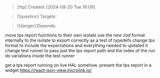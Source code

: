 
>[!tip] Created: [2024-08-20 Tue 16:09]

>[!question] Targets: 

>[!danger] Depends: 

move tps report functions to their own isolate
use the new zod format internally to the isolate to export correctly as a test of typedefs
change tps format to include the expectations and everything needed to updated it
change test runner to pass just the tps report path and the index of the run
do variations inside the test runner


get a tps report running on live HAL somehow.
present the tps report in a widget https://react-json-view.microlink.io/

